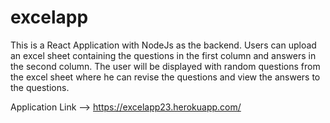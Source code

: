 # excelapp

This is a React Application with NodeJs as the backend. 
Users can upload an excel sheet containing the questions in the first column and answers in the second column. 
The user will be displayed with random questions from the excel sheet where he can revise the questions and view the answers to the questions.

Application Link --> https://excelapp23.herokuapp.com/
